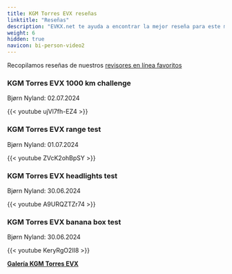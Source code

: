```yaml
---
title: KGM Torres EVX reseñas
linktitle: "Reseñas"
description: "EVKX.net te ayuda a encontrar la mejor reseña para este modelo."
weight: 6
hidden: true
navicon: bi-person-video2
---
```

Recopilamos reseñas de nuestros [revisores en línea favoritos](../../../../../guides/evreviewers/)

<div class="container text-center shadow p-2 pe-4 mb-5 bg-body-tertiary rounded border">
<h3>KGM Torres EVX 1000 km challenge</h3>
<p>Bjørn Nyland: 02.07.2024</p>

{{< youtube ujVl7fh-EZ4 >}}

</div>
<div class="container text-center shadow p-2 pe-4 mb-5 bg-body-tertiary rounded border">
<h3>KGM Torres EVX range test</h3>
<p>Bjørn Nyland: 01.07.2024</p>

{{< youtube ZVcK2ohBpSY >}}

</div>
<div class="container text-center shadow p-2 pe-4 mb-5 bg-body-tertiary rounded border">
<h3>KGM Torres EVX headlights test</h3>
<p>Bjørn Nyland: 30.06.2024</p>

{{< youtube A9URQZTZr74 >}}

</div>
<div class="container text-center shadow p-2 pe-4 mb-5 bg-body-tertiary rounded border">
<h3>KGM Torres EVX banana box test</h3>
<p>Bjørn Nyland: 30.06.2024</p>

{{< youtube KeryRgO2lI8 >}}

</div>
<div class="mt-3 mb-3">
<a href="../gallery/" class="text-decoration-none text-black">
<strong><i class="bi-arrow-left"></i>Galería  </strong>
</a>
<a href="../" class="text-decoration-none text-black float-end">
<strong>KGM Torres EVX <i class="bi-arrow-right"></i></strong>
</a>
</div>
